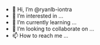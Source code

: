- 👋 Hi, I’m @ryanlb-iontra
- 👀 I’m interested in ...
- 🌱 I’m currently learning ...
- 💞️ I’m looking to collaborate on ...
- 📫 How to reach me ...

<!---
ryanlb-iontra/ryanlb-iontra is a ✨ special ✨ repository because its `README.md` (this file) appears on your GitHub profile.
You can click the Preview link to take a look at your changes.
--->
